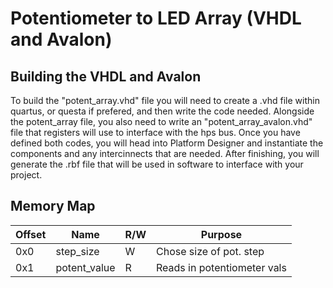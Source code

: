 # Potentiometer to LED Array (VHDL and Avalon)

## Building the VHDL and Avalon
To build the "potent_array.vhd" file you will need to create a .vhd file within quartus, or questa if prefered, and then write the code needed. Alongside the potent_array file, you also need to write an "potent_array_avalon.vhd" file that registers will use to interface with the hps bus. Once you have defined both codes, you will head into Platform Designer and instantiate the components and any intercinnects that are needed. After finishing, you will generate the .rbf file that will be used in software to interface with your project.

## Memory Map 

| Offset | Name         | R/W | Purpose                    |
|--------|--------------|-----|----------------------------|
| 0x0    | step_size    | W   | Chose size of pot. step    |
| 0x1    | potent_value | R   | Reads in potentiometer vals|
